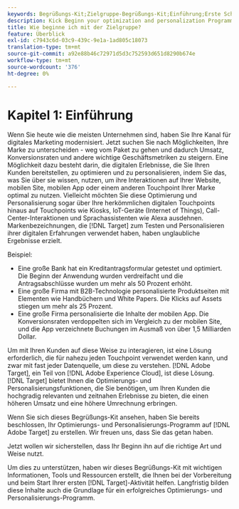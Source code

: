 ```yaml
---
keywords: Begrüßungs-Kit;Zielgruppe-Begrüßungs-Kit;Einführung;Erste Schritte
description: Kick Beginn your optimization and personalization Programm with Adobe Target. Die Adobe [!DNL Target] Begrüßungs-Kit ist ein guter Ausgangspunkt.
title: Wie beginne ich mit der Zielgruppe?
feature: Überblick
exl-id: c7943c6d-03c9-439c-9e1a-1ad805c18073
translation-type: tm+mt
source-git-commit: a92e88b46c72971d5d3c752593d651d8290b674e
workflow-type: tm+mt
source-wordcount: '376'
ht-degree: 0%

---
```


# Kapitel 1: Einführung

Wenn Sie heute wie die meisten Unternehmen sind, haben Sie Ihre Kanal für digitales Marketing modernisiert. Jetzt suchen Sie nach Möglichkeiten, Ihre Marke zu unterscheiden - weg vom Paket zu gehen und dadurch Umsatz, Konversionsraten und andere wichtige Geschäftsmetriken zu steigern. Eine Möglichkeit dazu besteht darin, die digitalen Erlebnisse, die Sie Ihren Kunden bereitstellen, zu optimieren und zu personalisieren, indem Sie das, was Sie über sie wissen, nutzen, um ihre Interaktionen auf Ihrer Website, mobilen Site, mobilen App oder einem anderen Touchpoint Ihrer Marke optimal zu nutzen. Vielleicht möchten Sie diese Optimierung und Personalisierung sogar über Ihre herkömmlichen digitalen Touchpoints hinaus auf Touchpoints wie Kiosks, IoT-Geräte (Internet of Things), Call-Center-Interaktionen und Sprachassistenten wie Alexa ausdehnen. Markenbezeichnungen, die [!DNL Target] zum Testen und Personalisieren ihrer digitalen Erfahrungen verwendet haben, haben unglaubliche Ergebnisse erzielt.

Beispiel:

* Eine große Bank hat ein Kreditantragsformular getestet und optimiert. Die Beginn der Anwendung wurden verdreifacht und die Antragsabschlüsse wurden um mehr als 50 Prozent erhöht.
* Eine große Firma mit B2B-Technologie personalisierte Produktseiten mit Elementen wie Handbüchern und White Papers. Die Klicks auf Assets stiegen um mehr als 25 Prozent.
* Eine große Firma personalisierte die Inhalte der mobilen App. Die Konversionsraten verdoppelten sich im Vergleich zu der mobilen Site, und die App verzeichnete Buchungen im Ausmaß von über 1,5 Milliarden Dollar.

Um mit Ihren Kunden auf diese Weise zu interagieren, ist eine Lösung erforderlich, die für nahezu jeden Touchpoint verwendet werden kann, und zwar mit fast jeder Datenquelle, um diese zu verstehen. [!DNL Adobe Target], ein Teil von  [!DNL Adobe Experience Cloud], ist diese Lösung. [!DNL Target] bietet Ihnen die Optimierungs- und Personalisierungsfunktionen, die Sie benötigen, um Ihren Kunden die hochgradig relevanten und zeitnahen Erlebnisse zu bieten, die einen höheren Umsatz und eine höhere Umrechnung erbringen.

Wenn Sie sich dieses Begrüßungs-Kit ansehen, haben Sie bereits beschlossen, Ihr Optimierungs- und Personalisierungs-Programm auf [!DNL Adobe Target] zu erstellen. Wir freuen uns, dass Sie das getan haben.

Jetzt wollen wir sicherstellen, dass Ihr Beginn ihn auf die richtige Art und Weise nutzt.

Um dies zu unterstützen, haben wir dieses Begrüßungs-Kit mit wichtigen Informationen, Tools und Ressourcen erstellt, die Ihnen bei der Vorbereitung und beim Start Ihrer ersten [!DNL Target]-Aktivität helfen. Langfristig bilden diese Inhalte auch die Grundlage für ein erfolgreiches Optimierungs- und Personalisierungs-Programm.
